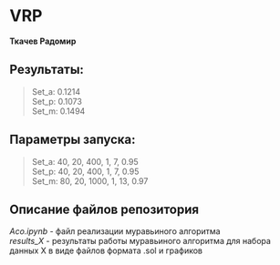 # VRP
<b>Ткачев Радомир</b>

## Результаты:
>Set_a: 0.1214\
Set_p: 0.1073\
Set_m: 0.1494

## Параметры запуска:

>Set_a: 40, 20, 400, 1, 7, 0.95\
Set_p: 40, 20, 400, 1, 7, 0.95\
Set_m: 80, 20, 1000, 1, 13, 0.97

## Описание файлов репозитория
<i>Aco.ipynb</i> - файл реализации муравьиного алгоритма\
<i>results_X</i> - результаты работы муравьиного алгоритма для набора данных X в виде файлов формата .sol и графиков